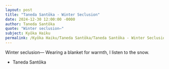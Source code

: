 ```yaml
---
layout: post
title: "Taneda Santōka - Winter Seclusion"
date: 2024-12-30 12:00:00 -0000
author: Taneda Santōka
quote: "Winter seclusion—"
subject: Kyōka Haiku
permalink: /Kyōka Haiku/Taneda Santōka/Taneda Santōka - Winter Seclusion
---
```


Winter seclusion—
Wearing a blanket for warmth,
I listen to the snow.

- Taneda Santōka
